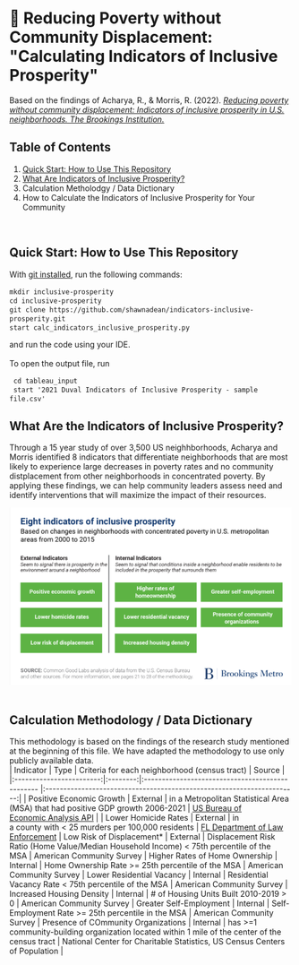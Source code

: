 # :house_with_garden: Reducing Poverty without Community Displacement: "Calculating Indicators of Inclusive Prosperity"
Based on the findings of Acharya, R., & Morris, R. (2022). [*Reducing poverty without community displacement: Indicators of inclusive prosperity in U.S. neighborhoods. The Brookings Institution.*](https://www.brookings.edu/research/reducing-poverty-without-community-displacement-indicators-of-inclusive-prosperity-in-u-s-neighborhoods/)

## Table of Contents
1. [Quick Start: How to Use This Repository](https://github.com/shawnadean/indicators-inclusive-prosperity/tree/v4#quick-start-how-to-use-this-repository)
2. [What Are Indicators of Inclusive Prosperity?](https://github.com/shawnadean/indicators-inclusive-prosperity/tree/v4#what-are-the-indicators-of-inclusive-prosperity)
3. Calculation Metholodgy / Data Dictionary
4. How to Calculate the Indicators of Inclusive Prosperity for Your Community
</br>

## Quick Start: How to Use This Repository
With [git installed](https://github.com/git-guides/install-git), run the following commands:
```
mkdir inclusive-prosperity
cd inclusive-prosperity
git clone https://github.com/shawnadean/indicators-inclusive-prosperity.git
start calc_indicators_inclusive_prosperity.py
```
and run the code using your IDE. </br></br>
To open the output file, run
```
 cd tableau_input
 start '2021 Duval Indicators of Inclusive Prosperity - sample file.csv'
```
## What Are the Indicators of Inclusive Prosperity?
Through a 15 year study of over 3,500 US neighhborhoods, Acharya and Morris identified 8 indicators that differentiate neighborhoods that are most likely to experience large decreases in poverty rates and no community distplacement from other neighborhoods in concentrated poverty. By applying these findings, we can help community leaders assess need and identify interventions that will maximize the impact of their resources.
<div align="left">
  <img src="images/8_indicators.png" alt="Photo Not Available" width="600">
</div>
</br>

## Calculation Methodology / Data Dictionary
This methodology is based on the findings of the research study mentioned at the beginning of this file.  We have adapted the methodology to use only publicly available data.</br>
| Indicator                | Type     | Criteria for each neighborhood (census tract)                 | Source                                                                 |
|:------------------------:|:--------:|:------------------------------------------------ |:----------------------------------------------------------------------:|
| Positive Economic Growth | External | in a Metropolitan Statistical Area (MSA) that had positive GDP growth 2006-2021 | [US Bureau of Economic Analysis API](https://apps.bea.gov/api/signup/) |
| Lower Homicide Rates     | External | in a county with < 25 murders per 100,000 residents | [FL Department of Law Enforcement](https://www.fdle.state.fl.us/CJAB/UCR/Annual-Reports/UCR-Annual-Archives) | Low Risk of Displacement* | External | Displacement Risk Ratio (Home Value/Median Household Income) < 75th percentile of the MSA | American Community Survey | Higher Rates of Home Ownership | Internal | Home Ownership Rate >= 25th percentile of the MSA | American Community Survey | Lower Residential Vacancy | Internal | Residential Vacancy Rate < 75th percentile of the MSA | American Community Survey | Increased Housing Density | Internal | # of Housing Units Built 2010-2019 > 0 | American Community Survey | Greater Self-Employment | Internal | Self-Employment Rate >= 25th percentile in the MSA | American Community Survey | Presence of COmmunity Organizations | Internal | has >=1 community-building organization located within 1 mile of the center of the census tract | National Center for Charitable Statistics, US Census Centers of Population |









